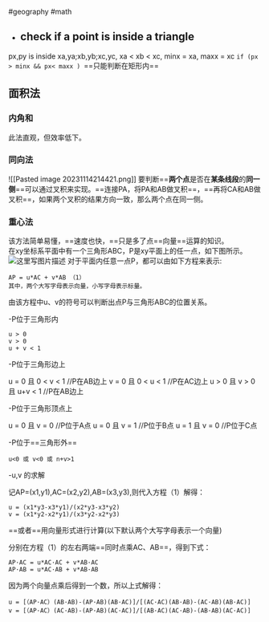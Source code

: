 #geography #math
- ## check if a point is inside a triangle
px,py is inside xa,ya;xb,yb;xc,yc, xa < xb < xc, minx = xa, maxx = xc
`if (px > minx && px< maxx ) `==只能判断在矩形内==

## 面积法

### 内角和
此法直观，但效率低下。

### 同向法
![[Pasted image 20231114214421.png]]
要判断==**两个点**是否在**某条线段**的**同一侧**==可以通过叉积来实现。==连接PA，将PA和AB做叉积==，==再将CA和AB做叉积==，如果两个叉积的结果方向一致，那么两个点在同一侧。

### 重心法

该方法简单易懂，==速度也快，==只是多了点==向量==运算的知识。  
在xy坐标系平面中有一个三角形ABC，P是xy平面上的任一点，如下图所示。  
![这里写图片描述](https://img-blog.csdn.net/20151105151310874)
对于平面内任意一点P，都可以由如下方程来表示:

```
AP = u*AC + v*AB （1）
其中，两个大写字母表示向量，小写字母表示标量。
```

由该方程中u、v的符号可以判断出点P与三角形ABC的位置关系。

-P位于三角形内
```
u > 0
v > 0
u + v < 1
```

-P位于三角形边上

u = 0 且 0 < v < 1 //P在AB边上
v = 0 且 0 < u < 1 //P在AC边上
u > 0 且 v > 0 且 u+v < 1 //P在AB边上

-P位于三角形顶点上

u = 0 且 v = 0     //P位于A点
u = 0 且 v = 1     //P位于B点
u = 1 且 v = 0     //P位于C点

-P位于==三角形外==
```
u<0 或 v<0 或 n+v>1
```

-u,v 的求解

记AP=(x1,y1),AC=(x2,y2),AB=(x3,y3),则代入方程（1）解得：
```
u = (x1*y3-x3*y1)/(x2*y3-x3*y2)
v = (x1*y2-x2*y1)/(x3*y2-x2*y3)
```

==或者==用向量形式进行计算(以下默认两个大写字母表示一个向量)

分别在方程（1）的左右两端==同时点乘AC、AB==，得到下式：
```
AP·AC = u*AC·AC + v*AB·AC
AP·AB = u*AC·AB + v*AB·AB
```

因为两个向量点乘后得到一个数，所以上式解得：
```
u = [（AP·AC）(AB·AB)-(AP·AB)(AB·AC)]/[(AC·AC)(AB·AB)-(AC·AB)(AB·AC)]
v = [（AP·AC）(AC·AB)-(AP·AB)(AC·AC)]/[(AB·AC)(AC·AB)-(AB·AB)(AC·AC)]
```